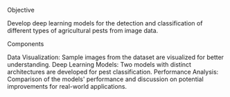 Objective


Develop deep learning models for the detection and classification of different types of agricultural pests from image data.

Components


Data Visualization: Sample images from the dataset are visualized for better understanding.
Deep Learning Models: Two models with distinct architectures are developed for pest classification.
Performance Analysis: Comparison of the models' performance and discussion on potential improvements for real-world applications.